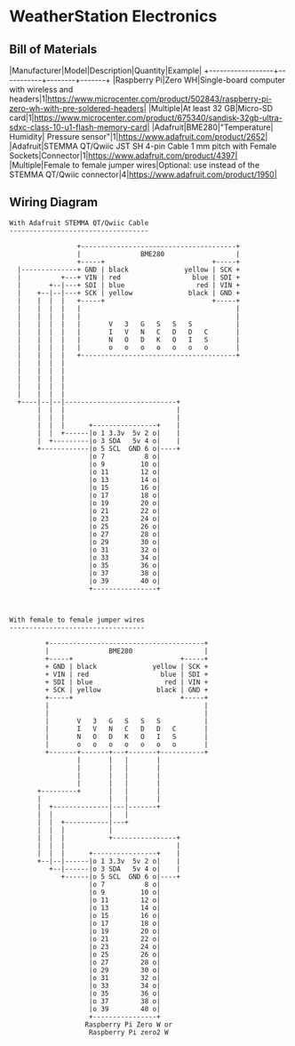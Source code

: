 # WeatherStation Electronics

## Bill of Materials

|Manufacturer|Model|Description|Quantity|Example|
+------------------+-----------+--------+-------+
|Raspberry Pi|Zero WH|Single-board computer with wireless and headers|1|https://www.microcenter.com/product/502843/raspberry-pi-zero-wh-with-pre-soldered-headers|
|Multiple|At least 32 GB|Micro-SD card|1|https://www.microcenter.com/product/675340/sandisk-32gb-ultra-sdxc-class-10-u1-flash-memory-card|
|Adafruit|BME280|"Temperature| Humidity| Pressure sensor"|1|https://www.adafruit.com/product/2652|
|Adafruit|STEMMA QT/Qwiic JST SH 4-pin Cable 1 mm pitch with Female Sockets|Connector|1|https://www.adafruit.com/product/4397|
|Multiple|Female to female jumper wires|Optional: use instead of the STEMMA QT/Qwiic connector|4|https://www.adafruit.com/product/1950|


## Wiring Diagram

```
With Adafruit STEMMA QT/Qwiic Cable
-----------------------------------

                 +---------------------------------------+
                 |               BME280                  |
                 +-----+                           +-----+ 
  |--------------+ GND | black              yellow | SCK +
  |          +---+ VIN | red                  blue | SDI +
  |       +--|---+ SDI | blue                  red | VIN +
  |    +--|--|---+ SCK | yellow              black | GND +
  |    |  |  |   +-----+                           +-----+
  |    |  |  |   |                                       |
  |    |  |  |   |                                       |
  |    |  |  |   |       V   3   G   S   S   S           |
  |    |  |  |   |       I   V   N   C   D   D   C       |
  |    |  |  |   |       N   O   D   K   O   I   S       |
  |    |  |  |   |       o   o   o   o   o   o   o       |
  |    |  |  |   +---------------------------------------+
  |    |  |  |
  |    |  |  |
  |    |  |  |                           
  |    |  |  |                          
  |    |  |  |                            
  +----|--|--|----------------------------+
       |  |  |                            |
       |  |  |                            |
       |  |  |      +----------------+    |
       |  |  +------|o 1 3.3v  5v 2 o|    |
       |  +---------|o 3 SDA   5v 4 o|    |
       +------------|o 5 SCL  GND 6 o|----+
                    |o 7          8 o|
                    |o 9         10 o|
                    |o 11        12 o|
                    |o 13        14 o|
                    |o 15        16 o|
                    |o 17        18 o|
                    |o 19        20 o|
                    |o 21        22 o|
                    |o 23        24 o|
                    |o 25        26 o|
                    |o 27        28 o|
                    |o 29        30 o|
                    |o 31        32 o|
                    |o 33        34 o|
                    |o 35        36 o|
                    |o 37        38 o|
                    |o 39        40 o|
                    +----------------+



With female to female jumper wires
----------------------------------

         +---------------------------------------+
         |               BME280                  |
         +-----+                           +-----+ 
         + GND | black              yellow | SCK +
         + VIN | red                  blue | SDI +
         + SDI | blue                  red | VIN +
         + SCK | yellow              black | GND +
         +-----+                           +-----+
         |                                       |
         |                                       |
         |       V   3   G   S   S   S           |
         |       I   V   N   C   D   D   C       |
         |       N   O   D   K   O   I   S       |
         |       o   o   o   o   o   o   o       |
         +-------+-------+---+-------+-----------+
                 |       |   |       |
                 |       |   |       |
                 |       |   |       |
                 |       |   |       |
       +---------+       |   |       |
       |                 |   |       |
       |  +--------------|---|-------+
       |  |              |   |
       |  |  +-----------|---+
       |  |  |           |
       |  |  |           +----------------+
       |  |  |                            |
       |  |  |      +----------------+    |
       +--|--|------|o 1 3.3v  5v 2 o|    |
          +--|------|o 3 SDA   5v 4 o|    |
             +------|o 5 SCL  GND 6 o|----+
                    |o 7          8 o|
                    |o 9         10 o|
                    |o 11        12 o|
                    |o 13        14 o|
                    |o 15        16 o|
                    |o 17        18 o|
                    |o 19        20 o|
                    |o 21        22 o|
                    |o 23        24 o|
                    |o 25        26 o|
                    |o 27        28 o|
                    |o 29        30 o|
                    |o 31        32 o|
                    |o 33        34 o|
                    |o 35        36 o|
                    |o 37        38 o|
                    |o 39        40 o|
                    +----------------+
                   Raspberry Pi Zero W or 
                    Raspberry Pi zero2 W
```
